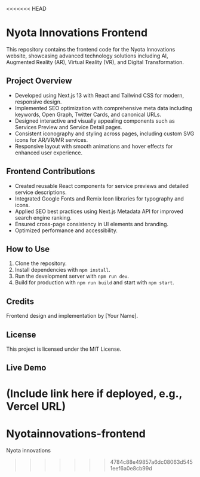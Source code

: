 <<<<<<< HEAD
# Nyota Innovations Frontend

This repository contains the frontend code for the Nyota Innovations website, showcasing advanced technology solutions including AI, Augmented Reality (AR), Virtual Reality (VR), and Digital Transformation.

## Project Overview

- Developed using Next.js 13 with React and Tailwind CSS for modern, responsive design.
- Implemented SEO optimization with comprehensive meta data including keywords, Open Graph, Twitter Cards, and canonical URLs.
- Designed interactive and visually appealing components such as Services Preview and Service Detail pages.
- Consistent iconography and styling across pages, including custom SVG icons for AR/VR/MR services.
- Responsive layout with smooth animations and hover effects for enhanced user experience.

## Frontend Contributions

- Created reusable React components for service previews and detailed service descriptions.
- Integrated Google Fonts and Remix Icon libraries for typography and icons.
- Applied SEO best practices using Next.js Metadata API for improved search engine ranking.
- Ensured cross-page consistency in UI elements and branding.
- Optimized performance and accessibility.

## How to Use

1. Clone the repository.
2. Install dependencies with `npm install`.
3. Run the development server with `npm run dev`.
4. Build for production with `npm run build` and start with `npm start`.

## Credits

Frontend design and implementation by [Your Name].

## License

This project is licensed under the MIT License.

## Live Demo

(Include link here if deployed, e.g., Vercel URL)
=======
# Nyotainnovations-frontend
Nyota innovations
>>>>>>> 4784c88e49857a6dc08063d5451eef6a0e8cb99d
